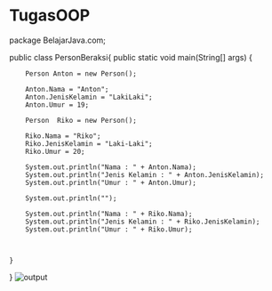 # TugasOOP

package BelajarJava.com;

public class PersonBeraksi{
    public static void main(String[] args) {
        
        Person Anton = new Person();

        Anton.Nama = "Anton";
        Anton.JenisKelamin = "LakiLaki";
        Anton.Umur = 19;

        Person  Riko = new Person();

        Riko.Nama = "Riko";
        Riko.JenisKelamin = "Laki-Laki";
        Riko.Umur = 20;
        
        System.out.println("Nama : " + Anton.Nama);
        System.out.println("Jenis Kelamin : " + Anton.JenisKelamin);
        System.out.println("Umur : " + Anton.Umur);

        System.out.println("");

        System.out.println("Nama : " + Riko.Nama);
        System.out.println("Jenis Kelamin : " + Riko.JenisKelamin);
        System.out.println("Umur : " + Riko.Umur);

        
        
    }
}
![output](https://user-images.githubusercontent.com/115930300/197236168-350b9e52-cac0-4ccc-a14c-8dd190e11604.png)



